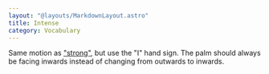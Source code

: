 ```yaml
---
layout: "@layouts/MarkdownLayout.astro"
title: Intense
category: Vocabulary
---
```


Same motion as ["strong"](./strong),
but use the "I" hand sign.
The palm should always be facing inwards instead of changing
from outwards to inwards.
